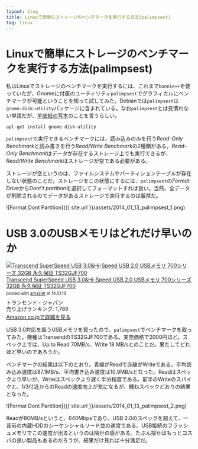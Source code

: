 ```yaml
---
layout: blog
title: Linuxで簡単にストレージのベンチマークを実行する方法(palimpsest)
tag: linux
---
```


# Linuxで簡単にストレージのベンチマークを実行する方法(palimpsest)

私はLinuxでストレージのベンチマークを実行するには、これまで`bonnie++`を使っていたが、Gnomeに付属のユーティリティ`palimpsest`でグラフィカルにベンチマークが可能ということを知って試してみた。Debianでは`palimpsest`は`gnome-disk-utility`パッケージに含まれている。なお`palimpsest`とは見慣れない単語だが、[羊皮紙の写本](http://ja.wikipedia.org/wiki/%E3%83%91%E3%83%AA%E3%83%B3%E3%83%97%E3%82%BB%E3%82%B9%E3%83%88)のことを言うらしい。

~~~~
apt-get install gnome-disk-utility
~~~~

`palimpsest`で実行できるベンチマークには、読み込みのみを行う*Read-Only Benchmark*と読み書きを行う*Read/Write Benchmark*の2種類がある。*Read-Only Benchmark*はデータが存在するストレージ上でも実行できるが、*Read/Write Benchmark*はストレージが空である必要がある。

ストレージが空というのは、ファイルシステムやパーティションテーブルが存在しない状態のことだ。ストレージをこの状態にするには、`palimpsest`の*Format Drive*から*Dont't partition*を選択してフォーマットすれば良い。当然、全データが削除されるのでデータがあるストレージで実行するのは厳禁だ。

![Format Dont Partition]({{ site.url }}/assets/2014_01_13_palimpsest_1.png)

# USB 3.0のUSBメモリはどれだけ早いのか

<div class="amazlet-box" style="margin-bottom:0px;"><div class="amazlet-image" style="float:left;margin:0px 12px 1px 0px;"><a href="http://www.amazon.co.jp/exec/obidos/ASIN/B004HXHIOM/xmisao-22/ref=nosim/" name="amazletlink" target="_blank"><img src="http://ecx.images-amazon.com/images/I/31MdE0nrooL._SL160_.jpg" alt="Transcend  SuperSpeed USB 3.0&Hi-Speed USB 2.0 USBメモリ 700シリーズ 32GB 永久保証 TS32GJF700" style="border: none;" /></a></div><div class="amazlet-info" style="line-height:120%; margin-bottom: 10px"><div class="amazlet-name" style="margin-bottom:10px;line-height:120%"><a href="http://www.amazon.co.jp/exec/obidos/ASIN/B004HXHIOM/xmisao-22/ref=nosim/" name="amazletlink" target="_blank">Transcend  SuperSpeed USB 3.0&Hi-Speed USB 2.0 USBメモリ 700シリーズ 32GB 永久保証 TS32GJF700</a><div class="amazlet-powered-date" style="font-size:80%;margin-top:5px;line-height:120%">posted with <a href="http://www.amazlet.com/" title="amazlet" target="_blank">amazlet</a> at 14.01.13</div></div><div class="amazlet-detail">トランセンド・ジャパン <br />売り上げランキング: 1,789<br /></div><div class="amazlet-sub-info" style="float: left;"><div class="amazlet-link" style="margin-top: 5px"><a href="http://www.amazon.co.jp/exec/obidos/ASIN/B004HXHIOM/xmisao-22/ref=nosim/" name="amazletlink" target="_blank">Amazon.co.jpで詳細を見る</a></div></div></div><div class="amazlet-footer" style="clear: left"></div></div>

USB 3.0対応を謳うUSBメモリを買ったので、`palimpsest`でベンチマークを取ってみた。機種はTransendのTS32GJF700である。実売価格で2000円ほど。スペック上では、Up to Read 70MB/s、Write 18 MB/sとのことだ。果たしてどれほど早いのであろうか。

ベンチマークの結果は以下のとおり。青線がReadで赤線がWriteである。平均読み込み速度は87.1MB/s、平均書き込み速度は10.9MB/sとなった。Readはスペックより早いが、Writeはスペックより遅く半分程度である。前半のWriteのスパイクと、1/3付近からのReadの速度向上が気になるが、概ねスペックどおりの結果となった。

![Format Dont Partition]({{ site.url }}/assets/2014_01_13_palimpsest_2.png)

Readが80MB/sというと、640Mbpsであり、USB 2.0のスペックを超えて、一昔前の内蔵HDDのシーケンシャルリード並の速度である。USB接続のフラッシュメモリでこの速度が出るというのは隔世の感がある。たぶん探せばもっとコスパの良い製品もあるのだろうが、結果だけ見れば十分満足だ。
